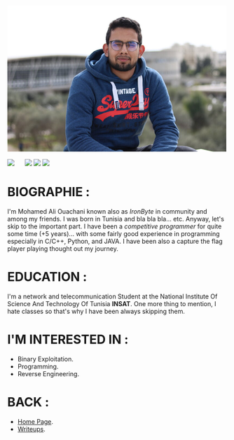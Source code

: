 <img src="../static/me.jpg" width="500"/>

[<img src="https://cdn3.iconfinder.com/data/icons/sociocons/256/github-sociocon.png" width="50"/>](https://github.com/IR0NBYTE) &nbsp; &nbsp; &nbsp;[<img src="https://cdn-icons-png.flaticon.com/512/174/174857.png" width="50"/>](https://www.linkedin.com/in/mohamed-ali-ouachani-00a452237/?originalSubdomain=tn) [<img src="https://cdn-icons-png.flaticon.com/512/124/124010.png" width="50"/>](https://www.facebook.com/0xIRONBYTE) [<img src="https://res.cloudinary.com/practicaldev/image/fetch/s--mzwvoucO--/c_imagga_scale,f_auto,fl_progressive,h_1080,q_auto,w_1080/https://dev-to-uploads.s3.amazonaws.com/uploads/articles/cer3l19eex0wy900b101.jpg" width="50"/>](https://codeforces.com/profile/IronByte) 
# BIOGRAPHIE :
I'm Mohamed Ali Ouachani known also as *IronByte* in community and among my friends. I was born in Tunisia and bla bla bla... etc. Anyway, let's skip to the important part. I have been a *competitive programmer* for quite some time (+5 years)... with some fairly good experience in programming especially in C/C++, Python, and JAVA. I have been also a capture the flag player playing thought out my journey.

# EDUCATION :
I'm a network and telecommunication Student at the National Institute Of Science And Technology Of Tunisia **INSAT**. One more thing to mention, I hate classes so that's why I have been always skipping them.

# I'M INTERESTED IN : 
* Binary Exploitation.
* Programming. 
* Reverse Engineering.

# BACK :
* [Home Page](https://ir0nbyte.github.io/IronByte/).
* [Writeups](https://ir0nbyte.github.io/IronByte/Writeups).
